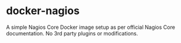 # docker-nagios

A simple Nagios Core Docker image setup as per official Nagios Core documentation. No 3rd party plugins or modifications.
